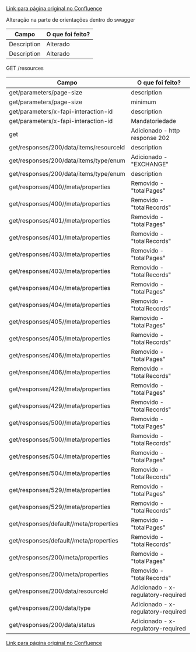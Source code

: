 [Link para página original no Confluence](https://openfinancebrasil.atlassian.net/wiki/spaces/OF/pages/219512923)

Alteração na parte de orientações dentro do swagger

| **Campo** | **O que foi feito?** |
| --- | --- |
| Description | Alterado |
| Description | Alterado |

 GET /resources

| **Campo** | **O que foi feito?** |
| --- | --- |
| get/parameters/page-size | description |
| get/parameters/page-size | minimum |
| get/parameters/x-fapi-interaction-id | description |
| get/parameters/x-fapi-interaction-id | Mandatoriedade |
| get | Adicionado - http response 202 |
| get/responses/200/data/items/resourceId | description |
| get/responses/200/data/items/type/enum | Adicionado - "EXCHANGE" |
| get/responses/200/data/items/type/enum | description |
| get/responses/400//meta/properties | Removido - "totalPages" |
| get/responses/400//meta/properties | Removido - "totalRecords" |
| get/responses/401//meta/properties | Removido - "totalPages" |
| get/responses/401//meta/properties | Removido - "totalRecords" |
| get/responses/403//meta/properties | Removido - "totalPages" |
| get/responses/403//meta/properties | Removido - "totalRecords" |
| get/responses/404//meta/properties | Removido - "totalPages" |
| get/responses/404//meta/properties | Removido - "totalRecords" |
| get/responses/405//meta/properties | Removido - "totalPages" |
| get/responses/405//meta/properties | Removido - "totalRecords" |
| get/responses/406//meta/properties | Removido - "totalPages" |
| get/responses/406//meta/properties | Removido - "totalRecords" |
| get/responses/429//meta/properties | Removido - "totalPages" |
| get/responses/429//meta/properties | Removido - "totalRecords" |
| get/responses/500//meta/properties | Removido - "totalPages" |
| get/responses/500//meta/properties | Removido - "totalRecords" |
| get/responses/504//meta/properties | Removido - "totalPages" |
| get/responses/504//meta/properties | Removido - "totalRecords" |
| get/responses/529//meta/properties | Removido - "totalPages" |
| get/responses/529//meta/properties | Removido - "totalRecords" |
| get/responses/default//meta/properties | Removido - "totalPages" |
| get/responses/default//meta/properties | Removido - "totalRecords" |
| get/responses/200/meta/properties | Removido - "totalPages" |
| get/responses/200/meta/properties | Removido - "totalRecords" |
| get/responses/200/data/resourceId | Adicionado - x-regulatory-required |
| get/responses/200/data/type​ | Adicionado - x-regulatory-required |
| get/responses/200/data/status | Adicionado - x-regulatory-required |

[Link para página original no Confluence](https://openfinancebrasil.atlassian.net/wiki/spaces/OF/pages/219512923)